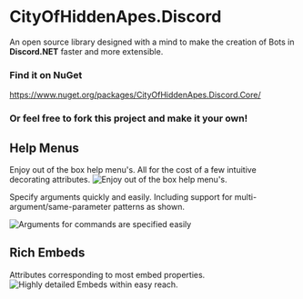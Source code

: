 # CityOfHiddenApes.Discord
An open source library designed with a mind to make the creation of Bots in **Discord.NET** faster and more extensible. 

### Find it on NuGet
https://www.nuget.org/packages/CityOfHiddenApes.Discord.Core/

### Or feel free to fork this project and make it your own!

## Help Menus
Enjoy out of the box help menu's. All for the cost of a few intuitive decorating attributes.
![Enjoy out of the box help menu's.](https://i.ibb.co/thgZfRc/Help-Attributes.png)

Specify arguments quickly and easily. Including support for multi-argument/same-parameter patterns as shown.

![Arguments for commands are specified easily](https://i.ibb.co/6J2Vcqf/Help-Arguments.png)


## Rich Embeds
Attributes corresponding to most embed properties.
![Highly detailed Embeds within easy reach.](https://i.ibb.co/71h95VQ/Embed-Attributes.png)
